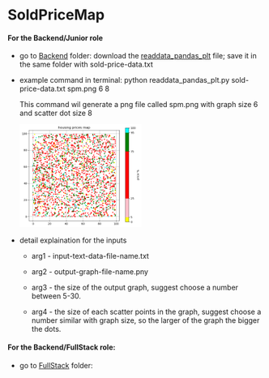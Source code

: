 # SoldPriceMap
#### For the Backend/Junior role

- go to [Backend](Backend) folder:
  download the [readdata_pandas_plt](Backend/readdata_pandas_plt.py) file;
  save it in the same folder with sold-price-data.txt 
  
- example command in terminal: 
  python readdata_pandas_plt.py sold-price-data.txt spm.png 6 8
  
  This command wil generate a png file called spm.png with graph size 6 and scatter dot size 8
  
  <img src='/Backend/spm.png' height="50%" width="50%">

- detail explaination for the inputs

    * arg1 -  input-text-data-file-name.txt
    * arg2 -  output-graph-file-name.pny
    * arg3 -  the size of the output graph,
            suggest choose a number between 5-30.
           
    * arg4 -  the size of each scatter points in the graph,
            suggest choose a number similar with graph size,
            so the larger of the graph the bigger the dots.

#### For the Backend/FullStack role:
- go to [FullStack](FullStack) folder:
